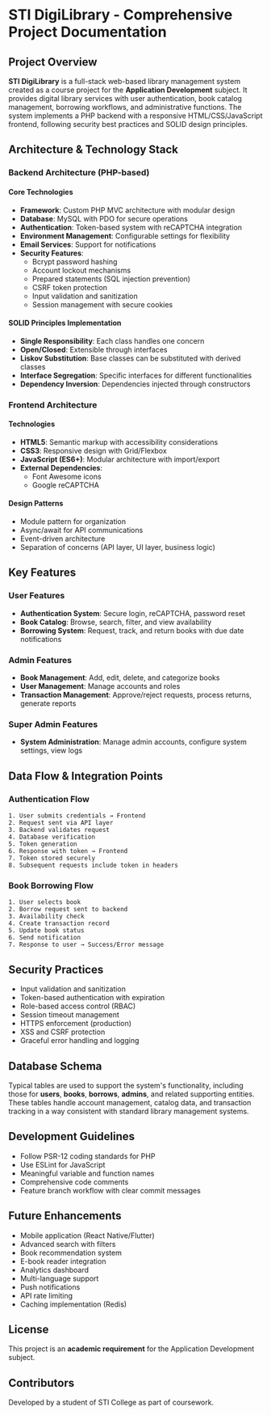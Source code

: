 # STI DigiLibrary - Comprehensive Project Documentation

## Project Overview

**STI DigiLibrary** is a full-stack web-based library management system created as a course project for the **Application Development** subject. It provides digital library services with user authentication, book catalog management, borrowing workflows, and administrative functions. The system implements a PHP backend with a responsive HTML/CSS/JavaScript frontend, following security best practices and SOLID design principles.

## Architecture & Technology Stack

### Backend Architecture (PHP-based)

#### Core Technologies
- **Framework**: Custom PHP MVC architecture with modular design  
- **Database**: MySQL with PDO for secure operations  
- **Authentication**: Token-based system with reCAPTCHA integration  
- **Environment Management**: Configurable settings for flexibility  
- **Email Services**: Support for notifications  
- **Security Features**:  
  - Bcrypt password hashing  
  - Account lockout mechanisms  
  - Prepared statements (SQL injection prevention)  
  - CSRF token protection  
  - Input validation and sanitization  
  - Session management with secure cookies  

#### SOLID Principles Implementation
- **Single Responsibility**: Each class handles one concern  
- **Open/Closed**: Extensible through interfaces  
- **Liskov Substitution**: Base classes can be substituted with derived classes  
- **Interface Segregation**: Specific interfaces for different functionalities  
- **Dependency Inversion**: Dependencies injected through constructors  

### Frontend Architecture

#### Technologies
- **HTML5**: Semantic markup with accessibility considerations  
- **CSS3**: Responsive design with Grid/Flexbox  
- **JavaScript (ES6+)**: Modular architecture with import/export  
- **External Dependencies**:  
  - Font Awesome icons  
  - Google reCAPTCHA  

#### Design Patterns
- Module pattern for organization  
- Async/await for API communications  
- Event-driven architecture  
- Separation of concerns (API layer, UI layer, business logic)  

## Key Features

### User Features
- **Authentication System**: Secure login, reCAPTCHA, password reset  
- **Book Catalog**: Browse, search, filter, and view availability  
- **Borrowing System**: Request, track, and return books with due date notifications  

### Admin Features
- **Book Management**: Add, edit, delete, and categorize books  
- **User Management**: Manage accounts and roles  
- **Transaction Management**: Approve/reject requests, process returns, generate reports  

### Super Admin Features
- **System Administration**: Manage admin accounts, configure system settings, view logs  

## Data Flow & Integration Points

### Authentication Flow
```
1. User submits credentials → Frontend
2. Request sent via API layer
3. Backend validates request
4. Database verification
5. Token generation
6. Response with token → Frontend
7. Token stored securely
8. Subsequent requests include token in headers
```

### Book Borrowing Flow
```
1. User selects book
2. Borrow request sent to backend
3. Availability check
4. Create transaction record
5. Update book status
6. Send notification
7. Response to user → Success/Error message
```

## Security Practices
- Input validation and sanitization  
- Token-based authentication with expiration  
- Role-based access control (RBAC)  
- Session timeout management  
- HTTPS enforcement (production)  
- XSS and CSRF protection  
- Graceful error handling and logging  

## Database Schema

Typical tables are used to support the system's functionality, including those for **users**, **books**, **borrows**, **admins**, and related supporting entities. These tables handle account management, catalog data, and transaction tracking in a way consistent with standard library management systems.

## Development Guidelines
- Follow PSR-12 coding standards for PHP  
- Use ESLint for JavaScript  
- Meaningful variable and function names  
- Comprehensive code comments  
- Feature branch workflow with clear commit messages  

## Future Enhancements
- Mobile application (React Native/Flutter)  
- Advanced search with filters  
- Book recommendation system  
- E-book reader integration  
- Analytics dashboard  
- Multi-language support  
- Push notifications  
- API rate limiting  
- Caching implementation (Redis)  

## License
This project is an **academic requirement** for the Application Development subject.  

## Contributors
Developed by a student of STI College as part of coursework.
